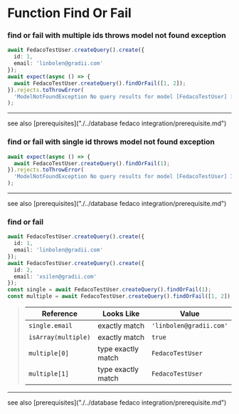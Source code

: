 # Function Find Or Fail
### find or fail with multiple ids throws model not found exception

```typescript
await FedacoTestUser.createQuery().create({
  id: 1,
  email: 'linbolen@gradii.com'
});
await expect(async () => {
  await FedacoTestUser.createQuery().findOrFail([1, 2]);
}).rejects.toThrowError(
  'ModelNotFoundException No query results for model [FedacoTestUser] [1,2]'
);
```


----
see also [prerequisites]("./../database fedaco integration/prerequisite.md")

### find or fail with single id throws model not found exception

```typescript
await expect(async () => {
  await FedacoTestUser.createQuery().findOrFail(1);
}).rejects.toThrowError(
  'ModelNotFoundException No query results for model [FedacoTestUser] 1'
);
```


----
see also [prerequisites]("./../database fedaco integration/prerequisite.md")

### find or fail

```typescript
await FedacoTestUser.createQuery().create({
  id: 1,
  email: 'linbolen@gradii.com'
});
await FedacoTestUser.createQuery().create({
  id: 2,
  email: 'xsilen@gradii.com'
});
const single = await FedacoTestUser.createQuery().findOrFail(1);
const multiple = await FedacoTestUser.createQuery().findOrFail([1, 2]);
```


> | Reference | Looks Like | Value |
> | ------ | ----- | ----- |
> | `single.email` | exactly match | `'linbolen@gradii.com'` |
> | `isArray(multiple)` | exactly match | `true` |
> | `multiple[0]` | type exactly match | `FedacoTestUser` |
> | `multiple[1]` | type exactly match | `FedacoTestUser` |


----
see also [prerequisites]("./../database fedaco integration/prerequisite.md")
